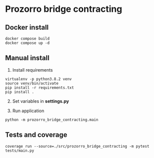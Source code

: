 # Prozorro bridge contracting


## Docker install

```
docker compose build
docker compose up -d
```


## Manual install

1. Install requirements

```
virtualenv -p python3.8.2 venv
source venv/bin/activate
pip install -r requirements.txt
pip install .
```

2. Set variables in **settings.py**

3. Run application

```
python -m prozorro_bridge_contracting.main
```

## Tests and coverage 

```
coverage run --source=./src/prozorro_bridge_contracting -m pytest tests/main.py
```
